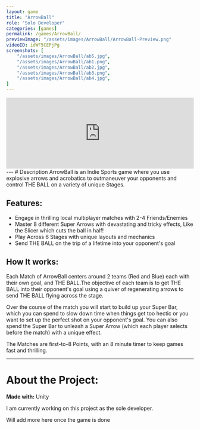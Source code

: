 ```yaml
---
layout: game
title: "ArrowBall"
role: "Solo Developer"
categories: [games]
permalink: /games/ArrowBall/
previewImage: "/assets/images/ArrowBall/ArrowBall-Preview.png"
videoID: idWF5CEPjPg
screenshots: [
    "/assets/images/ArrowBall/ab5.jpg",
    "/assets/images/ArrowBall/ab1.png",
    "/assets/images/ArrowBall/ab2.jpg",
    "/assets/images/ArrowBall/ab3.png",
    "/assets/images/ArrowBall/ab4.jpg",
]
---
```

<div class="steam-badge__container">
<div class="steam-badge">
<iframe src="https://store.steampowered.com/widget/1307310/" frameborder="0" width="100%" height="190"></iframe>
</div>
</div>
---
# Description
ArrowBall is an Indie Sports game where you use explosive arrows and acrobatics to outmaneuver your opponents and control THE BALL on a variety of unique Stages.

## Features:
*  Engage in thrilling local multiplayer matches with 2-4 Friends/Enemies
* Master 8 different Super Arrows with devastating and tricky effects, Like the Slicer which cuts the ball in half!
*  Play Across 6 Stages with unique layouts and mechanics
*  Send THE BALL on the trip of a lifetime into your opponent's goal

## How It works:
Each Match of ArrowBall centers around 2 teams (Red and Blue) each with their own goal, and THE BALL.The objective of each team is to get THE BALL into their opponent's goal using a quiver of regenerating arrows to send THE BALL flying across the stage.

Over the course of the match you will start to build up your Super Bar, which you can spend to slow down time when things get too hectic or you want to set up the perfect shot on your opponent's goal. You can also spend the Super Bar to unleash a Super Arrow (which each player selects before the match) with a unique effect.

The Matches are first-to-8 Points, with an 8 minute timer to keep games fast and thrilling. 

---
# About the Project:
**Made with:** Unity

I am currently working on this project as the sole developer.

Will add more here once the game is done